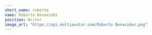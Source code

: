 ```yaml
---
short_name: roberto
name: Roberto Benavidez
position: Writer
image_url: "https://api.multiavatar.com/Roberto Benavidez.png"
---
```

